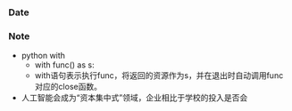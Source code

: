 ### Date


### Note
- python with
	- with func() as s:
	- with语句表示执行func，将返回的资源作为s，并在退出时自动调用func对应的close函数。
- 人工智能会成为“资本集中式”领域，企业相比于学校的投入是否会